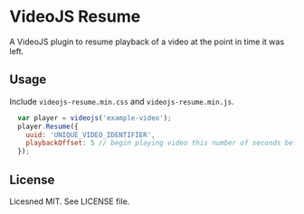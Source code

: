 # VideoJS Resume

A VideoJS plugin to resume playback of a video at the point in time it was left.

## Usage

Include `videojs-resume.min.css` and `videojs-resume.min.js`.

```js
  var player = videojs('example-video');
  player.Resume({
    uuid: 'UNIQUE_VIDEO_IDENTIFIER',
    playbackOffset: 5 // begin playing video this number of seconds before it otherwise would.
  });
```

## License

Licesned MIT. See LICENSE file.
